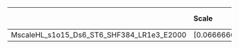 |                                           | Scale                 | Learning rate   | Best MSE            | Best SSIM            |
|:------------------------------------------|:----------------------|:----------------|:--------------------|:---------------------|
| MscaleHL_s1o15_Ds6_ST6_SHF384_LR1e3_E2000 | [0.06666666666666667] | [0.001]         | [24.46439027786255] | [0.7794997320775412] |